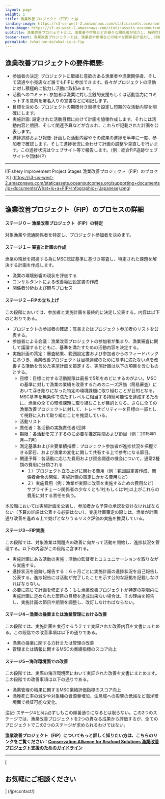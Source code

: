 ```yaml
---
layout: page 
weight: 1
title: 漁業改善プロジェクト（FIP）とは
landing-image: https://s3-us-west-2.amazonaws.com/staticassets.oceanoutcomes.org/rollover+images/testimonials-hover.jpg
hero-image: https://s3-us-west-2.amazonaws.com/staticassets.oceanoutcomes.org/hero+photos/japanese-whatisafip.jpg
subtitle: 漁業改善プロジェクトとは、漁業者や市場などの様々な関係者が協力し、持続可能な漁業を目指すプロジェクトです。
teaser-text: 漁業改善プロジェクトとは、漁業者や市場などの様々な関係者が協力し、持続可能な漁業を目指すプロジェクトです。
permalink: /what-we-do/what-is-a-fip
---
```


<h2>漁業改善プロジェクトの要件概要:</h2>

* 参加者の決定: プロジェクトに取組む意欲のある漁業者や漁業関係者、そして流通や小売店など誰でもFIPに参加できます。各々がプロジェクトの活動に対し積極的に協力し活動に取組みます。
* 活動へのコミット: 参加者は漁業に対し金銭的支援もしくは活動協力にコミットする意向を署名入りの覚書などに明記します。
* 目標を決める: プロジェクトの期限付き目標を設定し短期的な活動内容を明確にします。
* 実施計画: 設定された活動目標に向けて計画を恊働作成します。それには活動内容と期限、そして関連予算などが含まれ、これらが記載された計画を公表します。
* 進捗追跡および報告: 計画した活動内容やその成果の進捗を半年に一度、参加者で確認します。そして進捗状況に合わせて計画の調整や見直しを行います。この進捗状況はウェブサイト等で報告します。（例：総合FIP追跡ウェブサイトや団体HP）

---

![Fishery Improvement Project Stages 漁業改善プロジェクト（FIP）のプロセス] (https://s3-us-west-2.amazonaws.com/staticassets.oceanoutcomes.org/supporting+documents/jp+documents/What+is+a+FIP+Infographic+(Japanese).png)

---

<h2>漁業改善プロジェクト（FIP）のプロセスの詳細</h2>

<h4>ステージ０－ 漁業改善プロジェクト（FIP）の特定</h4>
対象漁業や流通関係者を特定し、プロジェクト参加者を決めます。


<h4>ステージ１－ 審査と計画の作成</h4>
漁業の現状を把握する為にMSC認証基準に基づき審査し、特定された課題を解決する計画を作成します。

 * 漁業の環境影響の現状を評価する
 * コンサルタントによる改善範囲設定書の作成
 * 関係者分析および関与プロセス
 
 
<h4>ステージ２－FIPの立ち上げ</h4>
この段階においては、参加者と実施計画を最終的に決定し公表する。内容は以下のとおりである。

 * プロジェクトの参加者の確認：覚書またはプロジェクト参加者のリストを公表する。
 * 参加者による会議：漁業改善プロジェクトの参加者が集まり、漁業審査に関して議論するとともに、基準を満たすための活動内容を決定する。
 * 実施計画の策定：審査結果、範囲設定書および参加者からのフィードバックに基づき、漁業改善プロジェクトは目標達成のために基準に満たない点を改善する活動を含めた実施計画を策定する。実施計画は以下の項目を含むものとする。
   * 目標：目標に対する活動期限は最長で5年をめどにするのがよい。MSCの基準に対して漁業の業績を改善するためのニーズ評価（簡易審査）において浮き彫りになった特定の環境課題に取り組むことが目的となる。MSC基準を無条件で満たすレベルに相当する持続可能性を達成するために、漁業の全ての環境課題に取り組むことが目的となる。さらに全ての漁業改善プロジェクトに対して、トレーサビリティーを目標の一部として視野に入れて取り組むことを推奨している。
   * 活動リスト
   * 責任者：各活動の実施責任者/団体
   * 期限：各活動を完了するのに必要な推定期間および節目（例：2015年1月―7月）
   * 測定基準および主要業績指標：プロジェクト参加者が進捗状況を把握できる節目、および漁業の変化に関して共有する上で参考になる節目。
   * 関連予算：各活動に応じた費用および資金調達の機会について。通常2種類の費用に分類される
     * １）プロジェクト立ち上げに関わる費用（例：範囲設定書作成、関係者会合の開催、実施計画の策定にかかる費用など）
     * ２）実施費用（例：漁業が実際に改善を実施するための費用など）サプライチェーン関係者の少なくとも1社もしくは1社以上がこれらの費用に対する責任を負う。

本段階においては実施計画を公表し、参加者から予算の承認を受けなければならない（予算の詳細は公表する必要はない）。実施計画策定の際には、漁業が計画通り改善を進める上で妨げとなりうるリスク評価の実施を推奨している。


<h4>ステージ3－FIP実施</h4>
この段階では、対象漁業は問題点の改善に向かって活動を開始し、進捗状況を管理する。以下の内容がこの段階に含まれる。

 * 実施計画にある活動の実施：活動の監督者とコミュニケーションを取りながら実施する。
 * 進捗状況を追跡し報告する：６ヶ月ごとに実施計画の進捗状況を自己報告し公表する。進捗報告には活動が完了したことを示す公的な証拠を記載しなければならない。
 * 必要に応じて計画を修正する：もし漁業改善プロジェクトが特定の期限内に実施計画に定められた節目の目標を達成出来ない場合は、その理由を報告し、実施計画の節目や期限を調整し、改訂しなければならない。


<h4>ステージ4－漁業の操業または漁業管理における改善</h4>
この段階では、実施計画を実行するうえでで実証された改善内容を文書にまとめる。この段階での改善事項は以下の通りである。

 * 漁業の操業に関する方針または管理の改善
 * 管理または情報に関するMSCの業績指標のスコア向上
 
 
<h4>ステージ5－海洋環境面での改善</h4>
この段階では、実際の海洋環境面において実証された改善を文書にまとめます。この段階での改善事項は以下の通りである。

 * 漁業管理の結果に関するMSC業績評価指標のスコア向上
 * 漁獲死亡率の減少や対象種の資源量増加、生息域への影響の低減など海洋環境面で検証可能な変化。

注記: ステージ4と5は必ずしもこの順番通りになるとは限らない。この2つのステージでは、漁業改善プロジェクトを2つの異なる成果から評価するが、全てのプロジェクトでこの2つのステージが求められるわけではない。


**漁業改善プロジェクト（FIP）についてもっと詳しく知りたい方は、こちらのリンクをご覧ください：<a href="https://s3-us-west-2.amazonaws.com/staticassets.oceanoutcomes.org/supporting+documents/jp+documents/JPAllianceFIPGuidelines-FINAL2-10-15.pdf" target="_blank">Conservation Alliance for Seafood Solutions 漁業改善プロジェクト支援のためのガイドライン</a>**

---

[<h2>お気軽にご相談ください</h2>] (/jp/contact/)
